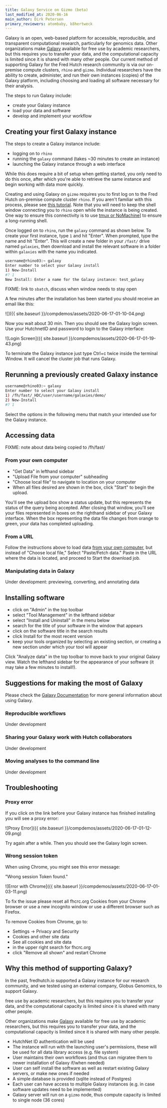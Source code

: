 ```yaml
---
title: Galaxy Service on Gizmo (beta)
last_modified_at: 2020-06-16
main_author: Dirk Petersen
primary_reviewers: atombaby, k8hertweck
---
```


Galaxy is an open, web-based platform for accessible, reproducible, and transparent computational research, particularly for genomics data. 
Other organizations make [Galaxy](https://usegalaxy.org/) available for free use by academic researchers,
but this requires you to transfer your data,
and the computational capacity is limited since it is shared with many other people.
Our current method of supporting Galaxy for the Fred Hutch research community is via our on-premise compute clusters, 
`rhino` and `gizmo`.
Individual researchers have the ability to create, administer, and run their own instances (copies) of the Galaxy platform, 
including choosing and loading all software necessary for their analysis. 

The steps to run Galaxy include:
- create your Galaxy instance
- load your data and software
- develop and implement your workflow

## Creating your first Galaxy instance

The steps to create a Galaxy instance include:
- logging on to `rhino`
- running the `galaxy` command (takes ~30 minutes to create an instance)
- launching the Galaxy instance through a web interface

While this does require a bit of setup when getting started,
you only need to do this once,
after which you're able to retrieve the same instance and begin working with data more quickly.

Creating and using Galaxy on `gizmo` requires you to first log on to the Fred Hutch on-premise compute cluster `rhino`.
If you aren't familiar with this process, 
please see [this tutorial](/compdemos/first_rhino/).
Note that you will need to keep the shell window connecting you to `rhino` open while the instance is being created.
One way to ensure this connectivity is to use [tmux or NoMachine](/scicomputing/access_methods/)] to ensure a long-running shell.

Once logged on to `rhino`,
run the `galaxy` command as shown below. 
To create your first instance,
type `1` and hit "Enter".
When prompted, type the name and hit "Enter".
This will create a new folder in your `/fast/` drive named `galaxies`, 
then download and install the relevant software in a folder within `galaxies` with the name you indicated.  

```bash
username@rhino03:~ galaxy
Enter number to select your Galaxy install
1) New-Install
#? 1 
New Install: Enter a name for the Galaxy instance: test_galaxy
```

FIXME: link to `sbatch`, discuss when window needs to stay open

A few minutes after the installation has been started you should receive an email like this:

![]({{ site.baseurl }}/compdemos/assets/2020-06-17-01-10-04.png)

Now you wait about 30 min. Then you should see the Galaxy login screen. Use your HutchnetID and password to login to the Galaxy interface:

![Login Screen]({{ site.baseurl }}/compdemos/assets/2020-06-17-01-19-43.png)


To terminate the Galaxy instance just type Ctrl+c twice inside the terminal Window. It will cancel the cluster job that runs Galaxy. 

## Rerunning a previously created Galaxy instance

```bash
username@rhino03:~ galaxy
Enter number to select your Galaxy install
1) /fh/fast/_HDC/user/username/galaxies/demo/
2) New-Install
#? 1
```
Select the options in the following menu that match
your intended use for the Galaxy instance.

## Accessing data

FIXME: note about data being copied to /fh/fast/

### From your own computer 

- "Get Data" in lefthand sidebar
- "Upload File from your computer" subheading
- "Choose local file" to navigate to location on your computer
- When all files desired are shown in the box,
click "Start" to begin the upload.

You'll see the upload box show a status update,
but this represents the status of the query being accepted. 
After closing that window,
you'll see your files represented in boxes on the righthand sidebar of your Galaxy interface.
When the box representing the data file changes from orange to green,
your data has completed uploading.

### From a URL

Follow the instructions above to load data [from your own computer](#from-your-own-computer),
but instead of "Choose local file,"
Select "Paste/Fetch data."
Paste in the URL where the data is located,
and proceed to Start the download job.

### Manipulating data in Galaxy

Under development: previewing, converting, and annotating data

## Installing software

- click on "Admin" in the top toolbar
- select "Tool Management" in the lefthand sidebar
- select "Install and Uninstall" in the menu below 
- search for the title of your software in the window that appears
- click on the software title in the search results
- click Install for the most recent version
- keep your tools organized by selecting an existing section,
or creating a new section under which your tool will appear

Click "Analyze data" in the top toolbar to move back to your original Galaxy view.
Watch the lefthand sidebar for the appearance of your software
(it may take a few minutes to install!).

## Suggestions for making the most of Galaxy

Please check the [Galaxy Documentation](https://docs.galaxyproject.org/) for more general information about using Galaxy. 

### Reproducible workflows

Under development

### Sharing your Galaxy work with Hutch collaborators

Under development

### Moving analyses to the command line

Under development

## Troubleshooting

### Proxy error

If you click on the link before your Galaxy instance has finished installing you will see a proxy error: 

![Proxy Error]({{ site.baseurl }}/compdemos/assets/2020-06-17-01-12-09.png)


Try again after a while. Then you should see the Galaxy login screen. 

### Wrong session token

When using Chrome, you might see this error message:

"Wrong session Token found." 

![Error with Chrome]({{ site.baseurl }}/compdemos/assets/2020-06-17-01-03-11.png)

To fix the issue please reset all fhcrc.org Cookies from your Chrome browser or use a new incognito window or use a different browser such as Firefox.

To remove Cookies from Chrome, go to:  
- Settings -> Privacy and Security 
- Cookies and other site data
- See all cookies and site data 
- in the upper right search for fhcrc.org
- click "Remove all shown" and restart Chrome

## Why this method of supporting Galaxy?

In the past,
fredhutch.io supported a Galaxy instance for our research community, 
and we tested using an external company, Globus Genomics,
to support Galaxy.

free use by academic researchers,
but this requires you to transfer your data,
and the computational capacity is limited since it is shared with many other people.

Other organizations make [Galaxy](https://usegalaxy.org/) available for free use by academic researchers,
but this requires you to transfer your data,
and the computational capacity is limited since it is shared with many other people.

- HutchNet ID authentication will be used 
- The instance will run with the launching user's permissions, these will be used for all data library access (e.g. file system)
- User maintains their own workflows (and thus can migratee them to newer installation of Galaxy if/when needed)
- User can self install the software as well as restart existing Galaxy servers, or make new ones if needed
- A simple database is provided (sqlite instead of Postgres)
- Each user can have access to multiple Galaxy instances (e.g. in case software updates need to be implemented)
- Galaxy server will run on a `gizmo` node, thus compute capacity is limited to single node (36 cores)
